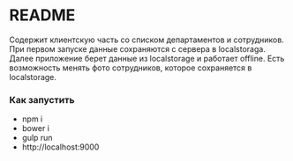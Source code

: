 # README #
Содержит клиентскую часть со списком департаментов и сотрудников.
При первом запуске данные сохраняются с сервера в localstoraga. Далее приложение берет данные из localstorage и
работает offline.
Есть возможность менять фото сотрудников, которое сохраняется в localstorage.

### Как запустить ###
* npm i
* bower i
* gulp run
* http://localhost:9000
